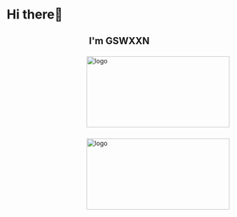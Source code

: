 # Hi there👋

<h2 align="center">I'm GSWXXN</h2>

<a href="#">
<img src="https://github-readme-stats.vercel.app/api?username=gswxxn&show_icons=true" alt="logo" height="160" width="320" align="right" style="margin: 5px; margin-bottom: 20px;" />
</a>

<a href="#">
<img src="https://github-readme-stats.vercel.app/api/top-langs/?username=gswxxn&layout=compact" alt="logo" height="160" width="320" align="right" style="margin: 5px; margin-bottom: 20px;" /> 
</a>


